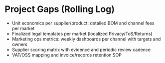 # Project Gaps (Rolling Log)

- Unit economics per supplier/product: detailed BOM and channel fees per market
- Finalized legal templates per market (localized Privacy/ToS/Returns)
- Marketing ops metrics: weekly dashboards per channel with targets and owners
- Supplier scoring matrix with evidence and periodic review cadence
- VAT/OSS mapping and invoice/records retention SOP
